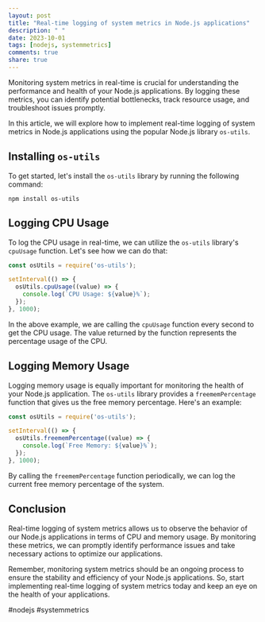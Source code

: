 ```yaml
---
layout: post
title: "Real-time logging of system metrics in Node.js applications"
description: " "
date: 2023-10-01
tags: [nodejs, systemmetrics]
comments: true
share: true
---
```


Monitoring system metrics in real-time is crucial for understanding the performance and health of your Node.js applications. By logging these metrics, you can identify potential bottlenecks, track resource usage, and troubleshoot issues promptly.

In this article, we will explore how to implement real-time logging of system metrics in Node.js applications using the popular Node.js library `os-utils`.

## Installing `os-utils`

To get started, let's install the `os-utils` library by running the following command:

```shell
npm install os-utils
```

## Logging CPU Usage

To log the CPU usage in real-time, we can utilize the `os-utils` library's `cpuUsage` function. Let's see how we can do that:

```javascript
const osUtils = require('os-utils');

setInterval(() => {
  osUtils.cpuUsage((value) => {
    console.log(`CPU Usage: ${value}%`);
  });
}, 1000);
```

In the above example, we are calling the `cpuUsage` function every second to get the CPU usage. The value returned by the function represents the percentage usage of the CPU.

## Logging Memory Usage

Logging memory usage is equally important for monitoring the health of your Node.js application. The `os-utils` library provides a `freememPercentage` function that gives us the free memory percentage. Here's an example:

```javascript
const osUtils = require('os-utils');

setInterval(() => {
  osUtils.freememPercentage((value) => {
    console.log(`Free Memory: ${value}%`);
  });
}, 1000);
```

By calling the `freememPercentage` function periodically, we can log the current free memory percentage of the system.

## Conclusion

Real-time logging of system metrics allows us to observe the behavior of our Node.js applications in terms of CPU and memory usage. By monitoring these metrics, we can promptly identify performance issues and take necessary actions to optimize our applications.

Remember, monitoring system metrics should be an ongoing process to ensure the stability and efficiency of your Node.js applications. So, start implementing real-time logging of system metrics today and keep an eye on the health of your applications.

#nodejs #systemmetrics